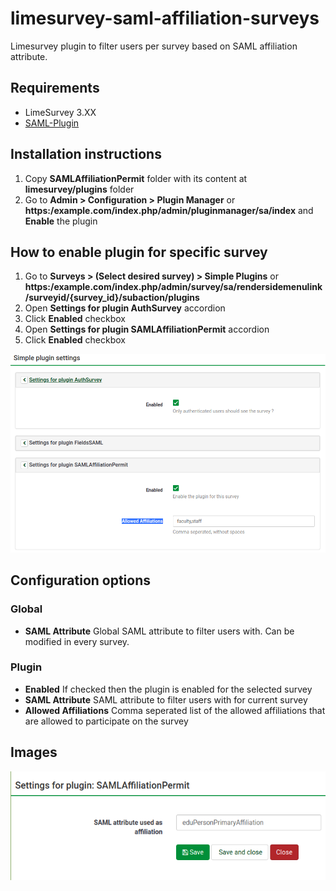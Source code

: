 # limesurvey-saml-affiliation-surveys
Limesurvey plugin to filter users per survey based on SAML affiliation attribute.

## Requirements
* LimeSurvey 3.XX
* [SAML-Plugin](https://github.com/auth-it-center/Limesurvey-SAML-Authentication)

## Installation instructions
1. Copy **SAMLAffiliationPermit** folder with its content at **limesurvey/plugins** folder
2. Go to **Admin > Configuration > Plugin Manager** or **https:/example.com/index.php/admin/pluginmanager/sa/index**
and **Enable** the plugin

## How to enable plugin for specific survey
1. Go to **Surveys > (Select desired survey) > Simple Plugins** or
**https:/example.com/index.php/admin/survey/sa/rendersidemenulink/surveyid/{survey_id}/subaction/plugins**
2. Open **Settings for plugin AuthSurvey** accordion
3. Click **Enabled** checkbox
4. Open **Settings for plugin SAMLAffiliationPermit** accordion
5. Click **Enabled** checkbox

![Plugin settings](images/plugin_settings.png)

## Configuration options

### Global
* **SAML Attribute** Global SAML attribute to filter users with. Can be modified in every survey.

### Plugin
* **Enabled** If checked then the plugin is enabled for the selected survey
* **SAML Attribute** SAML attribute to filter users with for current survey
* **Allowed Affiliations** Comma seperated list of the allowed affiliations that are allowed to participate on the survey

## Images
![Global Plugin settings](images/global_settings.png)

